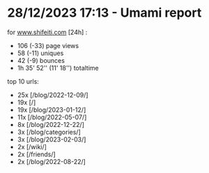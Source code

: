 # 28/12/2023 17:13 - Umami report
for www.shifeiti.com [24h] :

 - 106 (-33) page views
 - 58 (-11) uniques
 - 42 (-9) bounces
 - 1h 35' 52'' (11' 18'') totaltime


top 10 urls:
 - 25x [/blog/2022-12-09/]
 - 19x [/]
 - 19x [/blog/2023-01-12/]
 - 11x [/blog/2022-05-07/]
 - 8x [/blog/2022-12-22/]
 - 3x [/blog/categories/]
 - 3x [/blog/2023-02-03/]
 - 2x [/wiki/]
 - 2x [/friends/]
 - 2x [/blog/2022-08-22/]



